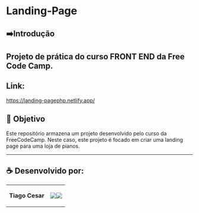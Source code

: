 # Landing-Page


## ➡️Introdução
Projeto de prática do curso FRONT END da Free Code Camp.
---

## Link:
https://landing-pagephp.netlify.app/


## 🎯 Objetivo
Este repositório armazena um projeto desenvolvido pelo curso da FreeCodeCamp. Neste caso, este projeto é focado em criar uma landing page para uma loja de pianos.

---

## ☕ Desenvolvido por:

<table>
  <tbody>

<tr>
    <td><p align="left-center"><b>Tiago Cesar</b></p></td>
    <td><a href="https://github.com/TiagoUniverse" target="_blank"><img loading="lazy" src="https://img.shields.io/badge/GitHub-100000?style=for-the-badge&logo=github&logoColor=white" target="_blank" align="center"></a><a href="https://www.linkedin.com/in/tiago-lopes--/" target="_blank"><img loading="lazy" src="https://img.shields.io/badge/-LinkedIn-%230077B5?style=for-the-badge&logo=linkedin&logoColor=white" target="_blank" align="center"></a></td>
  </tr>

  </tbody>
 </table>
